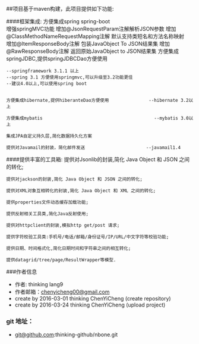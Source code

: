 ##项目基于maven构建，此项目提供如下功能:

####框架集成:
	方便集成spring  spring-boot                     
	增强springMVC功能 增加@JsonRequestParam注解解析JSON参数
	增加@ClassMethodNameRequestMapping注解 默认支持类短名和方法名称映射  
	增加@ItemResponseBody注解 包装JavaObject To JSON结果集
	增加@RawResponseBody注解  返回原始JavaObject to JSON结果集
	方便集成springJDBC,提供springJDBCDao方便使用  
	                                          
	--springframework 3.1.1 以上                                              
	--spring 3.1 方便使用springmvc,可以升级至3.2功能更佳 
	--建议4.0以上,可以使用spring boot     
	                                       
	 
	方便集成hibernate,提供hiberanteDao方便使用               --hibernate 3.2以上
	
	方便集成mybatis                                          --mybatis 3.0以上    
	  
	集成JPA自定义持久层,简化数据持久化方案                           
	
	提供对Javamail的封装，简化邮件发送                       --javamail1.4

####提供丰富的工具箱:
	提供对Jsonlib的封装,简化 Java Object 和 JSON 之间的转化;
	
	提供对jackson的封装,简化 Java Object 和 JSON 之间的转化;
	
	提供对XML对象互相转化的封装,简化 Java Object 和 XML 之间的转化;
	
	提供properties文件动态缓存加载功能;
	
	提供反射相关工具类,简化Java反射使用;
	
	提供对httpclient的封装,模拟http get/post 请求;
	
	提供字符校验工具类:手机号/电话/邮箱/身份证号/IP/URL/中文字符等校验功能;
	
	提供日期、时间格式化,简化日期时间和字符串之间的相互转化;
	
	提供datagrid/tree/page/ResultWrapper等模型.

###作者信息

- 作者:     thinking lang9
- 作者邮箱：chenyicheng00@gmail.com
- create by 2016-03-01 thinking ChenYiCheng (create repository)
- create by 2016-03-24 thinking ChenYiCheng (upload project)

### git 地址：
- git@github.com:thinking-github/nbone.git
